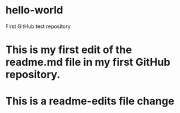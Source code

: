 # hello-world
First GitHub test repository

# This is my first edit of the readme.md file in my first GitHub repository.

# This is a readme-edits file change
